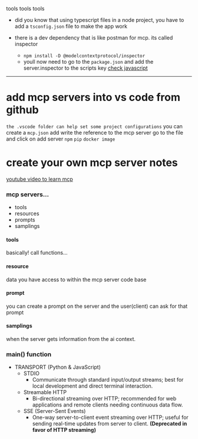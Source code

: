 tools tools tools 

- did you know that using typescript files in a node project, you have to add a `tsconfig.json` file to make the app work

- there is a dev dependency that is like postman for mcp. its called inspector 
   - `npm install -D @modelcontextprotocol/inspector`
   - youll now need to go to the `package.json` and add the server.inspector to the scripts key [check javascript ](javascript\demo-server\package.json) 


---

# add mcp servers into vs code from github
`the .vscode folder can help set some project configurations`
you can create a `mcp.json` 
add write the reference to the mcp server
go to the file and click on add server
`npm` `pip` `docker image`

# create your own mcp server notes 
[youtube video to learn mcp](https://www.youtube.com/watch?v=ZoZxQwp1PiM)

### mcp servers...
- tools 
- resources 
- prompts 
- samplings 

#### tools 
basically! call functions...

#### resource
data you have access to within the mcp server code base

#### prompt
you can create a prompt on the server and the user(client) can ask for that prompt 

#### samplings
when the server gets information from the ai context.


### main() function

- TRANSPORT (Python & JavaScript)
	- STDIO
		- Communicate through standard input/output streams; best for local development and direct terminal interaction.
	- Streamable HTTP
		- Bi-directional streaming over HTTP; recommended for web applications and remote clients needing continuous data flow.
	- SSE (Server-Sent Events)
		- One-way server-to-client event streaming over HTTP; useful for sending real-time updates from server to client. **(Deprecated in favor of HTTP streaming)**